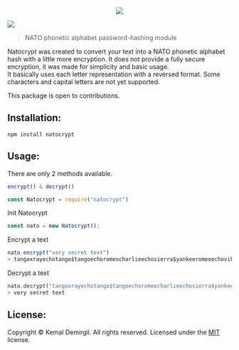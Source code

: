 
<p align="center">
  <img src="https://i.postimg.cc/Kz6kJ1gj/natocrypt-logo.png"/>
</p>
<img src="https://img.shields.io/npm/v/npm?color=red&logo=npm"/>


> NATO phonetic alphabet password-hashing module

Natocrypt was created to convert your text into a NATO phonetic alphabet hash with a little more encryption. It does not provide a fully secure encryption, it was made for simplicity and basic usage. \
It basically uses each letter representation with a reversed format. Some characters and capital letters are not yet supported.

This package is open to contributions.


## Installation:
```console
npm install natocrypt
```
## Usage:
There are only 2 methods available.
```js
encrypt() & decrypt()
```

```javaScript
const Natocrypt = require("natocrypt")
```
Init Natocrypt
```javaScript
const nato = new Natocrypt();
```
Encrypt a text
```javaScript
nato.encrypt("very secret text")
> tangoxrayechotango$tangoechoromeocharlieechosierra$yankeeromeoechoviktor
```
Decrypt a text
```javaScript
nato.decrypt("tangoxrayechotango$tangoechoromeocharlieechosierra$yankeeromeoechoviktor")
> very secret text
```

## License:
Copyright © Kemal Demirgil. All rights reserved.
Licensed under the [MIT](https://github.com/kemaldemirgil/natocrypt/blob/main/LICENSE) license.

